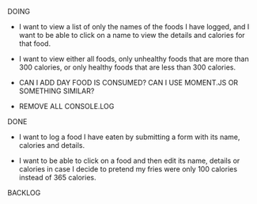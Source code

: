 DOING
* I want to view a list of only the names of the foods I have logged, and I want to be able to click on a name to view the details and calories for that food.
* I want to view either all foods, only unhealthy foods that are more than 300 calories, or only healthy foods that are less than 300 calories.


* CAN I ADD DAY FOOD IS CONSUMED? CAN I USE MOMENT.JS OR SOMETHING SIMILAR?
* REMOVE ALL CONSOLE.LOG

DONE

* I want to log a food I have eaten by submitting a form with its name, calories and details.

* I want to be able to click on a food and then edit its name, details or calories in case I decide to pretend my fries were only 100 calories instead of 365 calories.

BACKLOG
